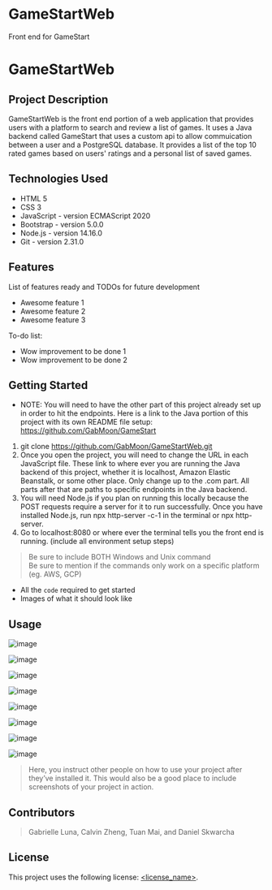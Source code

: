 # GameStartWeb
Front end for GameStart


# GameStartWeb

## Project Description

GameStartWeb is the front end portion of a web application that provides users with a platform to search and review a list of games. It uses a Java backend called GameStart that uses a custom api to allow commuication between a user and a PostgreSQL database. It provides a list of the top 10 rated games based on users' ratings and a personal list of saved games.

## Technologies Used

* HTML 5
* CSS 3
* JavaScript - version ECMAScript 2020
* Bootstrap - version 5.0.0
* Node.js - version 14.16.0
* Git - version 2.31.0

## Features

List of features ready and TODOs for future development
* Awesome feature 1
* Awesome feature 2
* Awesome feature 3

To-do list:
* Wow improvement to be done 1
* Wow improvement to be done 2

## Getting Started
* NOTE: You will need to have the other part of this project already set up in order to hit the endpoints. Here is a link to the Java portion of this project with its own README file setup: https://github.com/GabMoon/GameStart   
1. git clone https://github.com/GabMoon/GameStartWeb.git
2. Once you open the project, you will need to change the URL in each JavaScript file. These link to where ever you are running the Java backend of this project, whether it is localhost, Amazon Elastic Beanstalk, or some other place. Only change up to the .com part. All parts after that are paths to specific endpoints in the Java backend.
3. You will need Node.js if you plan on running this locally because the POST requests require a server for it to run successfully. Once you have installed Node.js, run npx http-server -c-1 in the terminal or npx http-server.
4. Go to localhost:8080 or where ever the terminal tells you the front end is running.
(include all environment setup steps)

> Be sure to include BOTH Windows and Unix command  
> Be sure to mention if the commands only work on a specific platform (eg. AWS, GCP)

- All the `code` required to get started
- Images of what it should look like

## Usage

![image](https://user-images.githubusercontent.com/77693248/112175652-cd120980-8bcd-11eb-9443-2152b6d19d63.png)

![image](https://user-images.githubusercontent.com/77693248/112175822-f16de600-8bcd-11eb-8e2d-97c8a9f19179.png)

![image](https://user-images.githubusercontent.com/77693248/112175941-0ba7c400-8bce-11eb-8801-b20926b66069.png)

![image](https://user-images.githubusercontent.com/77693248/112176153-3d208f80-8bce-11eb-9fa9-c48d0cdb7164.png)

![image](https://user-images.githubusercontent.com/77693248/112176392-71944b80-8bce-11eb-83a3-660c049a2b03.png)

![image](https://user-images.githubusercontent.com/77693248/112181222-9ee2f880-8bd2-11eb-94b7-a6ae6b0af592.png)

![image](https://user-images.githubusercontent.com/77693248/112176636-a6a09e00-8bce-11eb-973c-f380af17c294.png)

![image](https://user-images.githubusercontent.com/77693248/112177494-5b3abf80-8bcf-11eb-9a8b-733ccaa8cb10.png)






> Here, you instruct other people on how to use your project after they’ve installed it. This would also be a good place to include screenshots of your project in action.

## Contributors

> Gabrielle Luna, Calvin Zheng, Tuan Mai, and Daniel Skwarcha

## License

This project uses the following license: [<license_name>](<link>).
